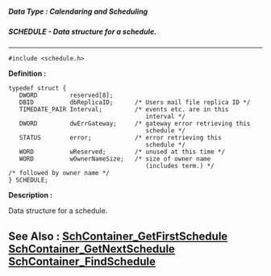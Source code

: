##### Data Type : Calendaring and Scheduling
##### SCHEDULE - Data structure for a schedule.
---
```
#include <schedule.h>
```

**Definition :**
```
typedef struct {
   DWORD         reserved[8];
   DBID          dbReplicaID;      /* Users mail file replica ID */
   TIMEDATE_PAIR Interval;         /* events etc. are in this
                                      interval */
   DWORD         dwErrGateway;     /* gateway error retrieving this
                                      schedule */
   STATUS        error;            /* error retrieving this
                                      schedule */
   WORD          wReserved;        /* unused at this time */
   WORD          wOwnerNameSize;   /* size of owner name
                                      (includes term.) */
/* followed by owner name */
} SCHEDULE;
```

**Description :**

Data structure for a schedule.


**See Also :**
[SchContainer_GetFirstSchedule](/domino-c-api-docs/reference/Func/SchContainer_GetFirstSchedule)
[SchContainer_GetNextSchedule](/domino-c-api-docs/reference/Func/SchContainer_GetNextSchedule)
[SchContainer_FindSchedule](/domino-c-api-docs/reference/Func/SchContainer_FindSchedule)
---
